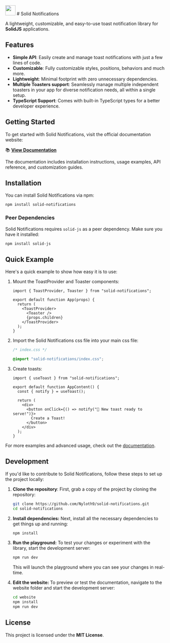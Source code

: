 
<img src="https://ibb.co/kgDw6dNN" width="32" height="32" />
# Solid Notifications

A lightweight, customizable, and easy-to-use toast notification library for **SolidJS** applications.

## Features

- **Simple API**: Easily create and manage toast notifications with just a few lines of code.
- **Customizable**: Fully customizable styles, positions, behaviors and much more.
- **Lightweight**: Minimal footprint with zero unnecessary dependencies.
- **Multiple Toasters support**: Seamlessly manage multiple independent toasters in your app for diverse notification needs, all within a single setup.
- **TypeScript Support**: Comes with built-in TypeScript types for a better developer experience.

## Getting Started

To get started with Solid Notifications, visit the official documentation website:

📚 **[View Documentation](https://solid-notifications.vercel.app/)**

The documentation includes installation instructions, usage examples, API reference, and customization guides.

## Installation

You can install Solid Notifications via npm:

```bash
npm install solid-notifications
```

### Peer Dependencies

Solid Notifications requires `solid-js` as a peer dependency. Make sure you have it installed:

```bash
npm install solid-js
```

## Quick Example

Here's a quick example to show how easy it is to use:

1. Mount the ToastProvider and Toaster components:

   ```tsx
   import { ToastProvider, Toaster } from "solid-notifications";

   export default function App(props) {
     return (
       <ToastProvider>
         <Toaster />
         {props.children}
       </ToastProvider>
     );
   }
   ```

2. Import the Solid Notifications css file into your main css file:

   ```css
   /* index.css */

   @import "solid-notifications/index.css";
   ```

3. Create toasts:

   ```tsx
   import { useToast } from "solid-notifications";

   export default function AppContent() {
     const { notify } = useToast();

     return (
       <div>
         <button onClick={() => notify("🚀 New toast ready to serve!")}>
           Create a Toast!
         </button>
       </div>
     );
   }
   ```

For more examples and advanced usage, check out the [documentation](https://solid-notifications.vercel.app/).

## Development

If you'd like to contribute to Solid Notifications, follow these steps to set up the project locally:

1. **Clone the repository**:
   First, grab a copy of the project by cloning the repository:

   ```bash
   git clone https://github.com/Nyloth9/solid-notifications.git
   cd solid-notifications
   ```

2. **Install dependencies:** Next, install all the necessary dependencies to get things up and running:

   ```bash
   npm install
   ```

3. **Run the playground:** To test your changes or experiment with the library, start the development server:

   ```bash
   npm run dev
   ```

   This will launch the playground where you can see your changes in real-time.

4. **Edit the website:** To preview or test the documentation, navigate to the website folder and start the development server:

   ```bash
   cd website
   npm install
   npm run dev
   ```

## License

This project is licensed under the **MIT License**.
